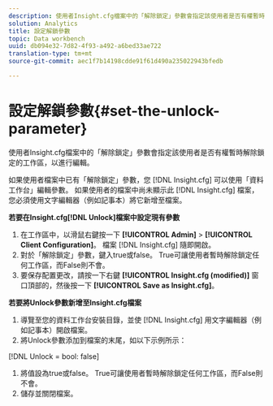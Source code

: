 ```yaml
---
description: 使用者Insight.cfg檔案中的「解除鎖定」參數會指定該使用者是否有權暫時解除鎖定的工作區，以進行編輯。
solution: Analytics
title: 設定解鎖參數
topic: Data workbench
uuid: db094e32-7d82-4f93-a492-a6bed33ae722
translation-type: tm+mt
source-git-commit: aec1f7b14198cdde91f61d490a235022943bfedb

---
```



# 設定解鎖參數{#set-the-unlock-parameter}

使用者Insight.cfg檔案中的「解除鎖定」參數會指定該使用者是否有權暫時解除鎖定的工作區，以進行編輯。

如果使用者檔案中已有「解除鎖定」參數，您 [!DNL Insight.cfg] 可以使用「資料工作台」編輯參數。 如果使用者的檔案中尚未顯示此 [!DNL Insight.cfg] 檔案，您必須使用文字編輯器（例如記事本）將它新增至檔案。

**若要在Insight.cfg[!DNL Unlock]檔案中設定現有參數**

1. 在工作區中，以滑鼠右鍵按一下 **[!UICONTROL Admin]** > **[!UICONTROL Client Configuration]**。 檔案 [!DNL Insight.cfg] 隨即開啟。
1. 對於「解除鎖定」參數，鍵入true或false。 True可讓使用者暫時解除鎖定任何工作區，而False則不會。
1. 要保存配置更改，請按一下右鍵 **[!UICONTROL Insight.cfg (modified)]** 窗口頂部的，然後按一下 **[!UICONTROL Save as Insight.cfg]**。

**若要將Unlock參數新增至Insight.cfg檔案**

1. 導覽至您的資料工作台安裝目錄，並使 [!DNL Insight.cfg] 用文字編輯器（例如記事本）開啟檔案。
1. 將Unlock參數添加到檔案的末尾，如以下示例所示：

[!DNL Unlock = bool: false]

1. 將值設為true或false。 True可讓使用者暫時解除鎖定任何工作區，而False則不會。
1. 儲存並關閉檔案。

